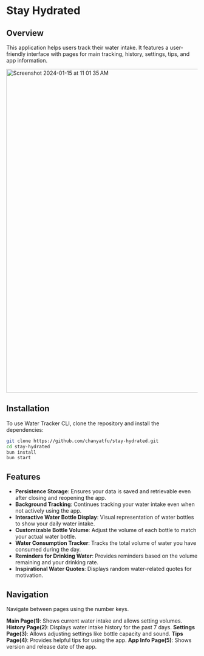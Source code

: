 # Stay Hydrated

## Overview

This application helps users track their water intake. It features a user-friendly interface with pages for main tracking, history, settings, tips, and app information.

<img width="853" alt="Screenshot 2024-01-15 at 11 01 35 AM" src="https://github.com/chanyatfu/stay-hydrated/assets/45863731/ae8e93ff-c5ca-4c91-86ce-dc887e0446cc">


## Installation

To use Water Tracker CLI, clone the repository and install the dependencies:

```bash
git clone https://github.com/chanyatfu/stay-hydrated.git
cd stay-hydrated
bun install
bun start
```


## Features

- **Persistence Storage**: Ensures your data is saved and retrievable even after closing and reopening the app.
- **Background Tracking**: Continues tracking your water intake even when not actively using the app.  
- **Interactive Water Bottle Display**: Visual representation of water bottles to show your daily water intake.
- **Customizable Bottle Volume**: Adjust the volume of each bottle to match your actual water bottle.
- **Water Consumption Tracker**: Tracks the total volume of water you have consumed during the day.
- **Reminders for Drinking Water**: Provides reminders based on the volume remaining and your drinking rate.
- **Inspirational Water Quotes**: Displays random water-related quotes for motivation.


## Navigation

Navigate between pages using the number keys.

**Main Page(1)**: Shows current water intake and allows setting volumes.
**History Page(2)**: Displays water intake history for the past 7 days.
**Settings Page(3)**: Allows adjusting settings like bottle capacity and sound.
**Tips Page(4)**: Provides helpful tips for using the app.
**App Info Page(5)**: Shows version and release date of the app.
